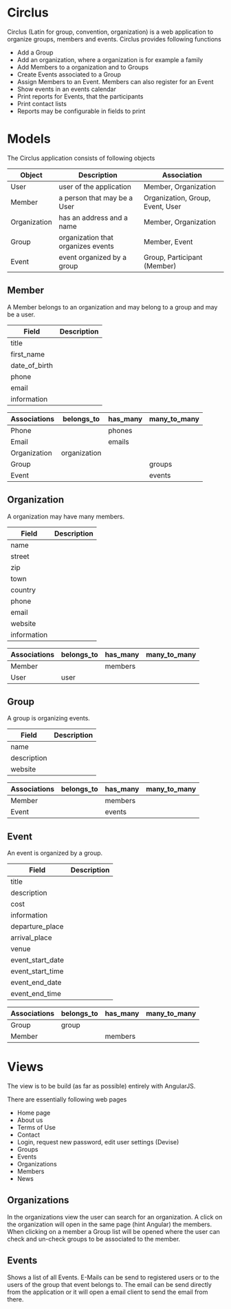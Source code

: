 # Circlus
Circlus (Latin for group, convention, organization) is a web application to 
organize groups, members and events. Circlus provides following functions

* Add a Group
* Add an organization, where a organization is for example a family
* Add Members to a organization and to Groups
* Create Events associated to a Group
* Assign Members to an Event. Members can also register for an Event
* Show events in an events calendar
* Print reports for Events, that the participants
* Print contact lists
* Reports may be configurable in fields to print

# Models
The Circlus application consists of following objects

Object       | Description                        | Association
------------ | ---------------------------------- | ---------------------------
User         | user of the application            | Member, Organization
Member       | a person that may be a User        | Organization, Group, Event, User
Organization | has an address and a name          | Member, Organization
Group        | organization that organizes events | Member, Event
Event        | event organized by a group         | Group, Participant (Member)

## Member
A Member belongs to an organization and may belong to a group and may be a user.

Field           | Description
--------------- | --------------
title           | 
first\_name     | 
date\_of\_birth |
phone           |
email           |
information     |

Associations | belongs\_to  | has\_many | many\_to\_many
------------ | ------------ | --------- | --------------
Phone        |              | phones    |
Email        |              | emails    |
Organization | organization |           |
Group        |              |           | groups 
Event        |              |           | events

## Organization
A organization may have many members.

Field       | Description
----------- | -----------
name        |
street      |
zip         |
town        |
country     |
phone       |
email       |
website     |
information |

Associations | belongs\_to | has\_many | many\_to\_many
------------ | ----------- | --------- | --------------
Member       |             | members   |
User         | user        |           |

## Group
A group is organizing events.

Field       | Description
----------- | -----------
name        |
description |
website     |

Associations | belongs\_to | has\_many | many\_to\_many
------------ | ----------- | --------- | --------------
Member       |             | members   |
Event        |             | events    |

## Event
An event is organized by a group.

Field              | Description
------------------ | -----------
title              |
description        |
cost               |
information        |
departure\_place   |
arrival\_place     |
venue              |
event\_start\_date |
event\_start\_time |
event\_end\_date   |
event\_end\_time   |

Associations | belongs\_to | has\_many | many\_to\_many
------------ | ----------- | --------- | --------------
Group        | group       |           |
Member       |             | members   |

Views
=====
The view is to be build (as far as possible) entirely with AngularJS.

There are essentially following web pages

* Home page
* About us
* Terms of Use
* Contact
* Login, request new password, edit user settings (Devise)
* Groups
* Events
* Organizations
* Members
* News

## Organizations
In the organizations view the user can search for an organization. A click on
the organization will open in the same page (hint Angular) the members. When 
clicking on a member a Group list will be opened where the user can check and
un-check groups to be associated to the member.

## Events
Shows a list of all Events. E-Mails can be send to registered users or to the
users of the group that event belongs to. The email can be send directly from
the application or it will open a email client to send the email from there.

